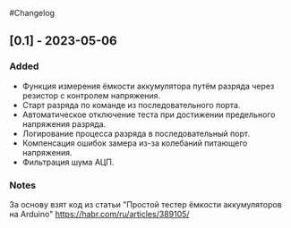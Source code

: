 #Changelog

## [0.1] - 2023-05-06

### Added

- Функция измерения ёмкости аккумулятора путём разряда через резистор с контролем напряжения.
- Старт разряда по команде из последовательного порта.
- Автоматическое отключение теста при достижении предельного напряжения разряда.
- Логирование процесса разряда в последовательный порт.
- Компенсация ошибок замера из-за колебаний питающего напряжения.
- Фильтрация шума АЦП.

### Notes

За основу взят код из статьи "Простой тестер ёмкости аккумуляторов на Arduino"
https://habr.com/ru/articles/389105/
